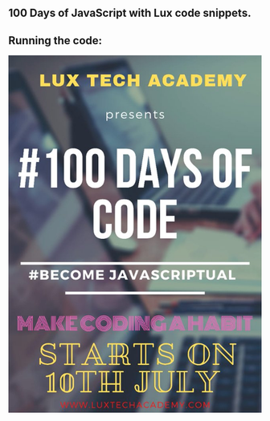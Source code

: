 ##  100 Days of JavaScript with Lux code snippets.


<h2> Running the code:</h2>


<p align="center">
<img src="https://github.com/HarunHM/-100-Days-of-JavaScript-with-Lux/blob/master/modal_project1/static/images/barn.jpeg">
</p>
